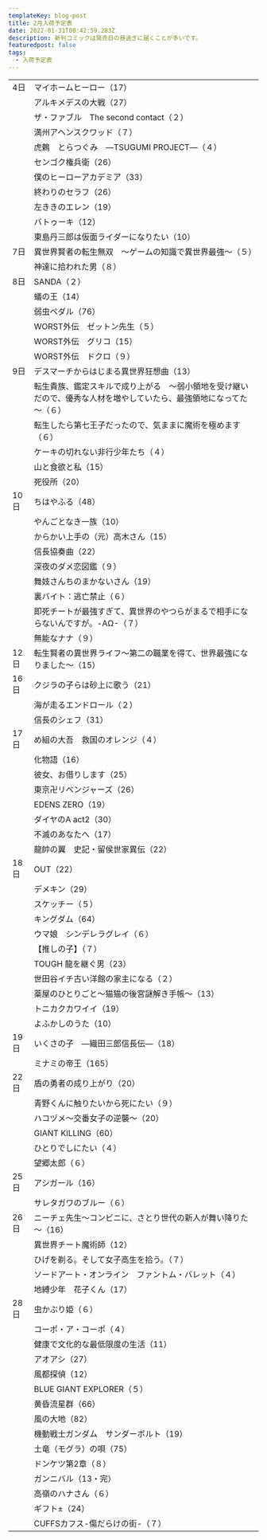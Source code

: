 ```yaml
---
templateKey: blog-post
title: 2月入荷予定表
date: 2022-01-31T00:42:59.283Z
description: 新刊コミックは発売日の昼過ぎに届くことが多いです。
featuredpost: false
tags:
  - 入荷予定表
---
```



|                        |                                                            |
| ---------------------- | ---------------------------------------------------------- |
| <!--StartFragment-->4日 | マイホームヒーロー（17）                                              |
| 　                      | アルキメデスの大戦（27）                                              |
| 　                      | ザ・ファブル　The second contact（２）                               |
| 　                      | 満州アヘンスクワッド（７）                                              |
| 　                      | 虎鶫　とらつぐみ　―TSUGUMI PROJECT―（４）                              |
| 　                      | センゴク権兵衛（26）                                                |
| 　                      | 僕のヒーローアカデミア（33）                                            |
| 　                      | 終わりのセラフ（26）                                                |
| 　                      | 左ききのエレン（19）                                                |
| 　                      | バトゥーキ（12）                                                  |
| 　                      | 東島丹三郎は仮面ライダーになりたい（10）                                      |
| 7日                     | 異世界賢者の転生無双　～ゲームの知識で異世界最強～（５）                               |
| 　                      | 神達に拾われた男（８）                                                |
| 8日                     | SANDA（２）                                                   |
| 　                      | 蟻の王（14）                                                    |
| 　                      | 弱虫ペダル（76）                                                  |
| 　                      | WORST外伝　ゼットン先生（５）                                          |
| 　                      | WORST外伝　グリコ（15）                                            |
| 　                      | WORST外伝　ドクロ（９）                                             |
| 9日                     | デスマーチからはじまる異世界狂想曲（13）                                      |
| 　                      | 転生貴族、鑑定スキルで成り上がる　～弱小領地を受け継いだので、優秀な人材を増やしていたら、最強領地になってた～（６） |
| 　                      | 転生したら第七王子だったので、気ままに魔術を極めます（６）                              |
| 　                      | ケーキの切れない非行少年たち（４）                                          |
| 　                      | 山と食欲と私（15）                                                 |
| 　                      | 死役所（20）                                                    |
| 10日                    | ちはやふる（48）                                                  |
| 　                      | やんごとなき一族（10）                                               |
| 　                      | からかい上手の（元）高木さん（15）                                         |
| 　                      | 信長協奏曲（22）                                                  |
| 　                      | 深夜のダメ恋図鑑（９）                                                |
| 　                      | 舞妓さんちのまかないさん（19）                                           |
| 　                      | 裏バイト：逃亡禁止（６）                                               |
| 　                      | 即死チートが最強すぎて、異世界のやつらがまるで相手にならないんですが。-ΑΩ-（７）                 |
| 　                      | 無能なナナ（９）                                                   |
| 12日                    | 転生賢者の異世界ライフ～第二の職業を得て、世界最強になりました～（15）                       |
| 16日                    | クジラの子らは砂上に歌う（21）                                           |
| 　                      | 海が走るエンドロール（２）                                              |
| 　                      | 信長のシェフ（31）                                                 |
| 17日                    | め組の大吾　救国のオレンジ（４）                                           |
| 　                      | 化物語（16）                                                    |
| 　                      | 彼女、お借りします（25）                                              |
| 　                      | 東京卍リベンジャーズ（26）                                             |
| 　                      | EDENS ZERO（19）                                             |
| 　                      | ダイヤのA act2（30）                                             |
| 　                      | 不滅のあなたへ（17）                                                |
| 　                      | 龍帥の翼　史記・留侯世家異伝（22）                                         |
| 18日                    | OUT（22）                                                    |
| 　                      | デメキン（29）                                                   |
| 　                      | スケッチー（５）                                                   |
| 　                      | キングダム（64）                                                  |
| 　                      | ウマ娘　シンデレラグレイ（６）                                            |
| 　                      | 【推しの子】（７）                                                  |
| 　                      | TOUGH 龍を継ぐ男（23）                                            |
| 　                      | 世田谷イチ古い洋館の家主になる（２）                                         |
| 　                      | 薬屋のひとりごと～猫猫の後宮謎解き手帳～（13）                                   |
| 　                      | トニカクカワイイ（19）                                               |
| 　                      | よふかしのうた（10）                                                |
| 19日                    | いくさの子　―織田三郎信長伝―（18）                                        |
| 　                      | ミナミの帝王（165）                                                |
| 22日                    | 盾の勇者の成り上がり（20）                                             |
| 　                      | 青野くんに触りたいから死にたい（９）                                         |
| 　                      | ハコヅメ～交番女子の逆襲～（20）                                          |
| 　                      | GIANT KILLING（60）                                          |
| 　                      | ひとりでしにたい（４）                                                |
| 　                      | 望郷太郎（６）                                                    |
| 25日                    | アシガール（16）                                                  |
| 　                      | サレタガワのブルー（６）                                               |
| 26日                    | ニーチェ先生～コンビニに、さとり世代の新人が舞い降りた～（16）                           |
| 　                      | 異世界チート魔術師（12）                                              |
| 　                      | ひげを剃る。そして女子高生を拾う。（７）                                       |
| 　                      | ソードアート・オンライン　ファントム・バレット（４）                                 |
| 　                      | 地縛少年　花子くん（17）                                              |
| 28日                    | 虫かぶり姫（６）                                                   |
| 　                      | コーポ・ア・コーポ（４）                                               |
| 　                      | 健康で文化的な最低限度の生活（11）                                         |
| 　                      | アオアシ（27）                                                   |
| 　                      | 風都探偵（12）                                                   |
| 　                      | BLUE GIANT EXPLORER（５）                                     |
| 　                      | 黄昏流星群（66）                                                  |
| 　                      | 風の大地（82）                                                   |
| 　                      | 機動戦士ガンダム　サンダーボルト（19）                                       |
| 　                      | 土竜（モグラ）の唄（75）                                              |
| 　                      | ドンケツ第2章（８）                                                 |
| 　                      | ガンニバル（13・完）                                                |
| 　                      | 高嶺のハナさん（６）                                                 |
| 　                      | ギフト±（24）                                                   |
| 　                      | CUFFSカフス-傷だらけの街-（７）<!--EndFragment-->                      |